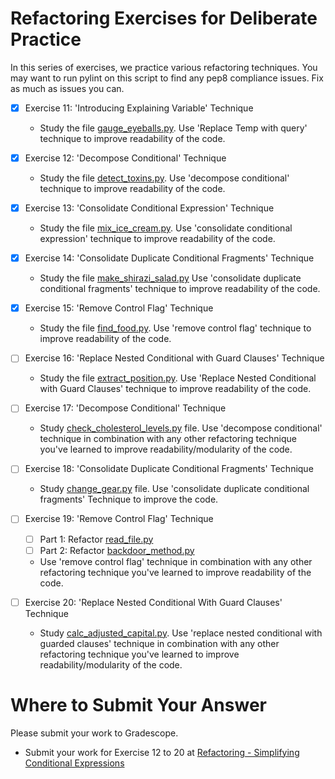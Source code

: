 # Refactoring Exercises for Deliberate Practice

In this series of exercises, we practice various refactoring techniques. You may want to run pylint on this script to find any pep8 compliance issues. Fix as much as issues you can.

- [x] Exercise 11: 'Introducing Explaining Variable' Technique

  - Study the file [gauge_eyeballs.py](gauge_eyeballs.py). Use 'Replace Temp with query' technique to improve readability of the code.

- [x] Exercise 12: 'Decompose Conditional' Technique

  - Study the file [detect_toxins.py](detect_toxins.py). Use 'decompose conditional' technique to improve readability of the code.

- [x] Exercise 13: 'Consolidate Conditional Expression' Technique

  - Study the file [mix_ice_cream.py](mix_ice_cream.py). Use 'consolidate conditional expression' technique to improve readability of the code.

- [x] Exercise 14: 'Consolidate Duplicate Conditional Fragments' Technique

  - Study the file [make_shirazi_salad.py](make_shirazi_salad.py) Use 'consolidate duplicate conditional fragments' technique to improve readability of the code.

- [x] Exercise 15: 'Remove Control Flag' Technique

  - Study the file [find_food.py](find_food.py). Use 'remove control flag' technique to improve readability of the code.

- [ ] Exercise 16: 'Replace Nested Conditional with Guard Clauses' Technique

  - Study the file [extract_position.py](extract_position.py). Use 'Replace Nested Conditional with Guard Clauses' technique to improve readability of the code.

- [ ] Exercise 17: 'Decompose Conditional' Technique

  - Study [check_cholesterol_levels.py](check_cholesterol_levels.py) file. Use 'decompose conditional' technique in combination with any other refactoring technique you've learned to improve readability/modularity of the code.

- [ ] Exercise 18: 'Consolidate Duplicate Conditional Fragments' Technique

  - Study [change_gear.py](change_gear.py) file. Use 'consolidate duplicate conditional fragments' Technique to improve the code.

- [ ] Exercise 19: 'Remove Control Flag' Technique

  - [ ] Part 1: Refactor [read_file.py](read_file.py)
  - [ ] Part 2: Refactor [backdoor_method.py](backdoor_method.py)
  - Use 'remove control flag' technique in combination with any other refactoring technique you've learned to improve readability of the code.

- [ ] Exercise 20: 'Replace Nested Conditional With Guard Clauses' Technique
  - Study [calc_adjusted_capital.py](calc_adjusted_capital.py). Use 'replace nested conditional with guarded clauses' technique in combination with any other refactoring technique you've learned to improve readability/modularity of the code.

# Where to Submit Your Answer

Please submit your work to Gradescope.

- Submit your work for Exercise 12 to 20 at [Refactoring - Simplifying Conditional Expressions](https://www.gradescope.com/courses/206382/assignments/1013900)
